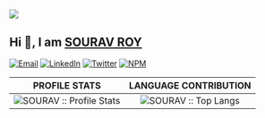 # ![](https://komarev.com/ghpvc/?username=sourav-roy&style=flat&label=PROFILE+VIEWS&color=green)
## Hi 👋, I am [SOURAV ROY](https://github.com/SOURAV-ROY)
<!--
**SOURAV-ROY/SOURAV-ROY** is a ✨ _special_ ✨ repository because its `README.md` (this file) appears on your GitHub profile.

Here are some ideas to get you started:

- 🔭 I’m currently working on ...
- 🌱 I’m currently learning ...
- 👯 I’m looking to collaborate on ...
- 🤔 I’m looking for help with ...
- 💬 Ask me about ...
- 📫 How to reach me: ...
- 😄 Pronouns: ...
- ⚡ Fun fact: ...
-->

<p align="left">
<a href="mailto:souravwithyou@protonmail.com"><img alt="Email" src="https://img.shields.io/badge/MAIL-souravwithyou@protonmail.com-red?style=for-the-badge&logo=protonmail"></a>
<a href="https://www.linkedin.com/in/souravroy-cse"><img alt="LinkedIn" src="https://img.shields.io/badge/LinkedIn-SOURAV ROY-GREEN?style=for-the-badge&logo=linkedin"></a>
<a href="https://twitter.com/SOURAVROY__CSE"><img alt="Twitter" src="https://img.shields.io/badge/Twitter-SOURAV-blue?style=for-the-badge&logo=twitter"></a>
<a href="https://www.npmjs.com/~souravs4v"><img alt="NPM" src="https://img.shields.io/badge/NPM-SOURAV-indigo?style=for-the-badge&logo=npm"></a>
</p>

<!--
<p align="left"> 
  <a href="https://twitter.com/SOURAVROY__CSE" target="blank"><img src="https://img.shields.io/twitter/follow/SOURAVROY?logo=twitter&style=for-the-badge" alt="SOURAVROY" /></a> 
</p>
-->

<!--
<h4 align="center">Wakatime week stats</h4>
<p align="center"><img align="center" src="https://github-readme-stats.vercel.app/api/wakatime?username=SOURAVROY" alt="SOURAV :: Wakatime Stats" /></p>
-->

PROFILE STATS              |  LANGUAGE CONTRIBUTION
:-------------------------:|:-------------------------:
![SOURAV :: Profile Stats](https://github-readme-stats.vercel.app/api?username=SOURAV-ROY&show_icons=true&theme=blue-green) | ![SOURAV :: Top Langs](https://github-readme-stats.vercel.app/api/top-langs/?username=SOURAV-ROY&langs_count=6&theme=nightowl&layout=compact&hide=html)
